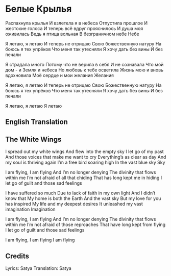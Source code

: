 # Белые Крылья

Распахнула крылья
И взлетела я в небеса
Отпустила прошлое
И жестокие голоса
И теперь всё вдруг прояснилось
И душа моя оживилась
Ведь я птица вольная
В безграничном небе
Небе

Я летаю, я летаю
И теперь не отрицаю
Свою божественную натуру
На боюсь я тех упрёков
Что меня так утесняли
Я хочу дать без вины
И без печали

Я страдала много
Потому что не верила в себя
И не сознавала
Что мой дом - и Земля и небеса
Но любовь к тебе осветила
Жизнь мою и вновь вдохновила
Моё сердце и мои желания
Желания

Я летаю, я летаю
И теперь не отрицаю
Свою Божественную натуру
На боюсь я тех упрёков
Что меня так утесняли
Я хочу дать без вины
И без печали

Я летаю, я летаю
Я летаю

## English Translation

## The White Wings

I spread out my white wings
And flew into the empty sky
I let go of my past
And those voices that make me want to cry
Everything’s as clear as day
And my soul is thriving again
I’m a free bird soaring high
In the vast blue sky
Sky

I am flying, I am flying
And I’m no longer denying
The divinity that flows within me
I’m not afraid of all that chiding
That has long kept me in hiding
I let go of guilt and those sad feelings

I have suffered so much
Due to lack of faith in my own light
And I didn’t know that
My home is both the Earth
And the vast sky
But my love for you has inspired
My life and my deepest desires
It unleashed my vast imagination
Imagination

I am flying, I am flying
And I’m no longer denying
The divinity that flows within me
I’m not afraid of those reproaches
That have long kept from flying
I let go of guilt and those sad feelings

I am flying, I am flying
I am flying

## Credits

Lyrics: Satya
Translation: Satya

